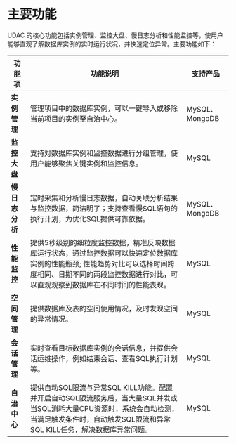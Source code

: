 # 主要功能

UDAC 的核心功能包括实例管理、监控大盘、慢日志分析和性能监控等，使用户能够直观了解数据库实例的实时运行状况，并快速定位异常。主要功能如下：


|     功能项     |                                                                                                     功能说明                                                                                                    |    支持产品    |
|----------------|-----------------------------------------------------------------------------------------------------------------------------------------------------------------------------------------------------------------|----------------|
| **实例管理**   | 管理项目中的数据库实例，可以一键导入或移除当前项目的实例至自治中心。                                                                                                                                            | MySQL、MongoDB |
| **监控大盘**   | 支持对数据库实例和监控数据进行分组管理，使用户能够聚焦关键实例和监控信息。                                                                                                                                      | MySQL          |
| **慢日志分析** | 定时采集和分析慢日志数据，自动关联分析结果与监控数据，简洁明了；支持查看慢SQL语句的执行计划，为优化SQL提供可靠依据。                                                                                            | MySQL、MongoDB |
| **性能监控**   | 提供5秒级别的细粒度监控数据，精准反映数据库运行状态，通过监控数据可以快速定位数据库实例的性能瓶颈; 性能趋势对比可以选择时间跨度相同、日期不同的两段监控数据进行对比，可以直观观察到数据库在不同时间的性能表现。 | MySQL          |
| **空间管理**   | 提供数据库及表的空间使用情况，及时发现空间的异常情况。                                                                                                                                                          | MySQL          |
| **会话管理**   | 实时查看目标数据库实例的会话信息，并提供会话运维操作，例如结束会话、查看SQL执行计划等。                                                                                                                         | MySQL          |
| **自治中心**   | 提供自动SQL限流与异常SQL KILL功能。配置并开启自动SQL限流服务后，当大量SQL并发或当SQL消耗大量CPU资源时，系统会自动检测，当满足触发条件时，自动触发SQL限流和异常SQL KILL任务，解决数据库异常问题。                | MySQL          |